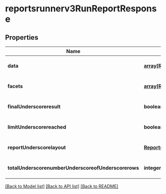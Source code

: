 # reportsrunnerv3RunReportResponse

## Properties
Name | Type | Description | Notes
------------ | ------------- | ------------- | -------------
**data** | [**array[Reportsrunnerv3DataRow]**](Reportsrunnerv3DataRow.md) |  | [optional] [default to null]
**facets** | [**array[Reportsrunnerv3FilterHeaders]**](Reportsrunnerv3FilterHeaders.md) |  | [optional] [default to null]
**finalUnderscoreresult** | **boolean** |  | [optional] [default to null]
**limitUnderscorereached** | **boolean** |  | [optional] [default to null]
**reportUnderscorelayout** | [**Reportsv3ReportDisplayLayout**](Reportsv3ReportDisplayLayout.md) |  | [optional] [default to null]
**totalUnderscorenumberUnderscoreofUnderscorerows** | **integer** |  | [optional] [default to null]

[[Back to Model list]](../README.md#documentation-for-models) [[Back to API list]](../README.md#documentation-for-api-endpoints) [[Back to README]](../README.md)



